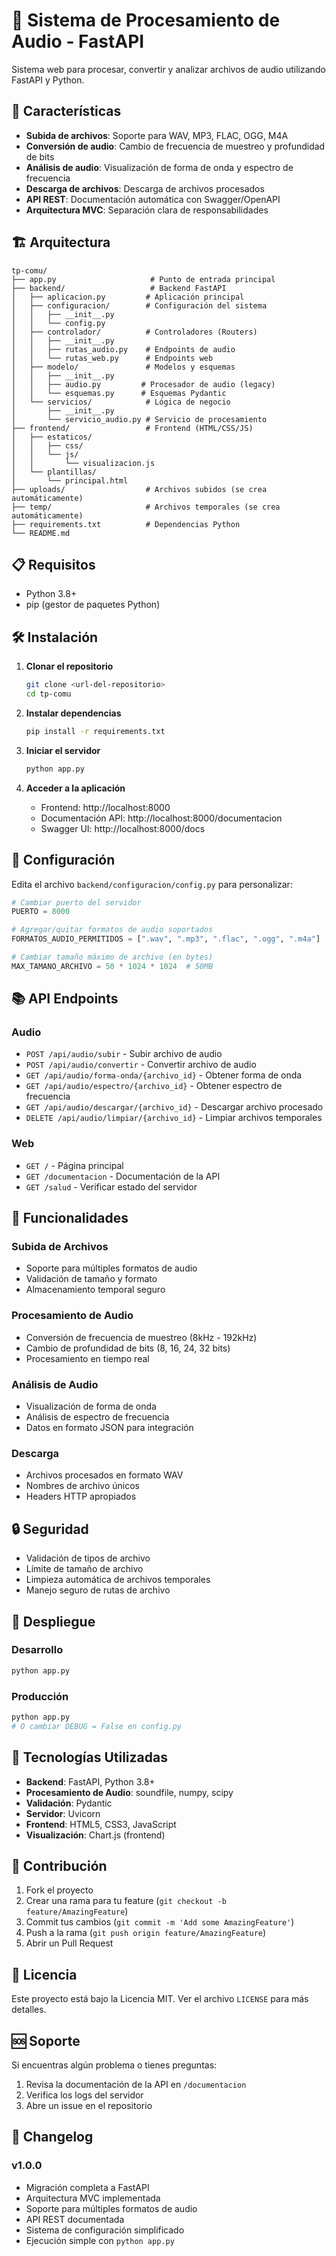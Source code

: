 # 🎵 Sistema de Procesamiento de Audio - FastAPI

Sistema web para procesar, convertir y analizar archivos de audio utilizando FastAPI y Python.

## 🚀 Características

- **Subida de archivos**: Soporte para WAV, MP3, FLAC, OGG, M4A
- **Conversión de audio**: Cambio de frecuencia de muestreo y profundidad de bits
- **Análisis de audio**: Visualización de forma de onda y espectro de frecuencia
- **Descarga de archivos**: Descarga de archivos procesados
- **API REST**: Documentación automática con Swagger/OpenAPI
- **Arquitectura MVC**: Separación clara de responsabilidades

## 🏗️ Arquitectura

```
tp-comu/
├── app.py                     # Punto de entrada principal
├── backend/                   # Backend FastAPI
│   ├── aplicacion.py         # Aplicación principal
│   ├── configuracion/        # Configuración del sistema
│   │   ├── __init__.py
│   │   └── config.py
│   ├── controlador/          # Controladores (Routers)
│   │   ├── __init__.py
│   │   ├── rutas_audio.py    # Endpoints de audio
│   │   └── rutas_web.py      # Endpoints web
│   ├── modelo/               # Modelos y esquemas
│   │   ├── __init__.py
│   │   ├── audio.py         # Procesador de audio (legacy)
│   │   └── esquemas.py      # Esquemas Pydantic
│   └── servicios/            # Lógica de negocio
│       ├── __init__.py
│       └── servicio_audio.py # Servicio de procesamiento
├── frontend/                 # Frontend (HTML/CSS/JS)
│   ├── estaticos/
│   │   ├── css/
│   │   └── js/
│   │       └── visualizacion.js
│   └── plantillas/
│       └── principal.html
├── uploads/                  # Archivos subidos (se crea automáticamente)
├── temp/                     # Archivos temporales (se crea automáticamente)
├── requirements.txt          # Dependencias Python
└── README.md
```

## 📋 Requisitos

- Python 3.8+
- pip (gestor de paquetes Python)

## 🛠️ Instalación

1. **Clonar el repositorio**
   ```bash
   git clone <url-del-repositorio>
   cd tp-comu
   ```

2. **Instalar dependencias**
   ```bash
   pip install -r requirements.txt
   ```

3. **Iniciar el servidor**
   ```bash
   python app.py
   ```

4. **Acceder a la aplicación**
   - Frontend: http://localhost:8000
   - Documentación API: http://localhost:8000/documentacion
   - Swagger UI: http://localhost:8000/docs

## 🔧 Configuración

Edita el archivo `backend/configuracion/config.py` para personalizar:

```python
# Cambiar puerto del servidor
PUERTO = 8000

# Agregar/quitar formatos de audio soportados
FORMATOS_AUDIO_PERMITIDOS = [".wav", ".mp3", ".flac", ".ogg", ".m4a"]

# Cambiar tamaño máximo de archivo (en bytes)
MAX_TAMANO_ARCHIVO = 50 * 1024 * 1024  # 50MB
```

## 📚 API Endpoints

### Audio

- `POST /api/audio/subir` - Subir archivo de audio
- `POST /api/audio/convertir` - Convertir archivo de audio
- `GET /api/audio/forma-onda/{archivo_id}` - Obtener forma de onda
- `GET /api/audio/espectro/{archivo_id}` - Obtener espectro de frecuencia
- `GET /api/audio/descargar/{archivo_id}` - Descargar archivo procesado
- `DELETE /api/audio/limpiar/{archivo_id}` - Limpiar archivos temporales

### Web

- `GET /` - Página principal
- `GET /documentacion` - Documentación de la API
- `GET /salud` - Verificar estado del servidor

## 🎯 Funcionalidades

### Subida de Archivos
- Soporte para múltiples formatos de audio
- Validación de tamaño y formato
- Almacenamiento temporal seguro

### Procesamiento de Audio
- Conversión de frecuencia de muestreo (8kHz - 192kHz)
- Cambio de profundidad de bits (8, 16, 24, 32 bits)
- Procesamiento en tiempo real

### Análisis de Audio
- Visualización de forma de onda
- Análisis de espectro de frecuencia
- Datos en formato JSON para integración

### Descarga
- Archivos procesados en formato WAV
- Nombres de archivo únicos
- Headers HTTP apropiados

## 🔒 Seguridad

- Validación de tipos de archivo
- Límite de tamaño de archivo
- Limpieza automática de archivos temporales
- Manejo seguro de rutas de archivo

## 🚀 Despliegue

### Desarrollo
```bash
python app.py
```

### Producción
```bash
python app.py
# O cambiar DEBUG = False en config.py
```

## 📝 Tecnologías Utilizadas

- **Backend**: FastAPI, Python 3.8+
- **Procesamiento de Audio**: soundfile, numpy, scipy
- **Validación**: Pydantic
- **Servidor**: Uvicorn
- **Frontend**: HTML5, CSS3, JavaScript
- **Visualización**: Chart.js (frontend)

## 🤝 Contribución

1. Fork el proyecto
2. Crear una rama para tu feature (`git checkout -b feature/AmazingFeature`)
3. Commit tus cambios (`git commit -m 'Add some AmazingFeature'`)
4. Push a la rama (`git push origin feature/AmazingFeature`)
5. Abrir un Pull Request

## 📄 Licencia

Este proyecto está bajo la Licencia MIT. Ver el archivo `LICENSE` para más detalles.

## 🆘 Soporte

Si encuentras algún problema o tienes preguntas:

1. Revisa la documentación de la API en `/documentacion`
2. Verifica los logs del servidor
3. Abre un issue en el repositorio

## 🔄 Changelog

### v1.0.0
- Migración completa a FastAPI
- Arquitectura MVC implementada
- Soporte para múltiples formatos de audio
- API REST documentada
- Sistema de configuración simplificado
- Ejecución simple con `python app.py` 